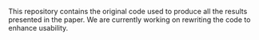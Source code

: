 This repository contains the original code used to produce all the results presented in the paper. We are currently working on rewriting the code to enhance usability.
